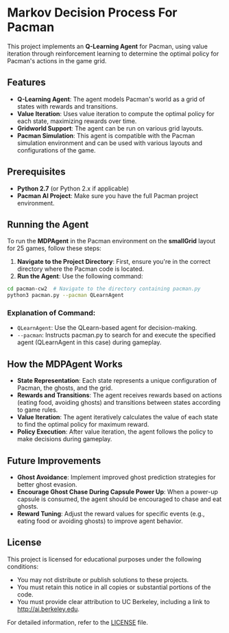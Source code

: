 # Markov Decision Process For Pacman

This project implements an **Q-Learning Agent** for Pacman, using value iteration through reinforcement learning to determine the optimal policy for Pacman's actions in the game grid.

## Features

- **Q-Learning Agent**: The agent models Pacman's world as a grid of states with rewards and transitions.
- **Value Iteration**: Uses value iteration to compute the optimal policy for each state, maximizing rewards over time.
- **Gridworld Support**: The agent can be run on various grid layouts.
- **Pacman Simulation**: This agent is compatible with the Pacman simulation environment and can be used with various layouts and configurations of the game.

  
## Prerequisites

- **Python 2.7** (or Python 2.x if applicable)
- **Pacman AI Project**: Make sure you have the full Pacman project environment.
  
## Running the Agent

To run the **MDPAgent** in the Pacman environment on the **smallGrid** layout for 25 games, follow these steps:

1. **Navigate to the Project Directory**: First, ensure you're in the correct directory where the Pacman code is located.
2. **Run the Agent**: Use the following command:

```bash
cd pacman-cw2  # Navigate to the directory containing pacman.py
python3 pacman.py --pacman QLearnAgent
```

### Explanation of Command:
- `QLearnAgent`: Use the QLearn-based agent for decision-making.
- `--pacman`: Instructs pacman.py to search for and execute the specified agent (QLearnAgent in this case) during gameplay.

## How the MDPAgent Works

- **State Representation**: Each state represents a unique configuration of Pacman, the ghosts, and the grid.
- **Rewards and Transitions**: The agent receives rewards based on actions (eating food, avoiding ghosts) and transitions between states according to game rules.
- **Value Iteration**: The agent iteratively calculates the value of each state to find the optimal policy for maximum reward.
- **Policy Execution**: After value iteration, the agent follows the policy to make decisions during gameplay.

## Future Improvements

- **Ghost Avoidance**: Implement improved ghost prediction strategies for better ghost evasion.
- **Encourage Ghost Chase During Capsule Power Up**: When a power-up capsule is consumed, the agent should be encouraged to chase and eat ghosts.
- **Reward Tuning**: Adjust the reward values for specific events (e.g., eating food or avoiding ghosts) to improve agent behavior.

## License
This project is licensed for educational purposes under the following conditions:

- You may not distribute or publish solutions to these projects.
- You must retain this notice in all copies or substantial portions of the code.
- You must provide clear attribution to UC Berkeley, including a link to http://ai.berkeley.edu.

For detailed information, refer to the [LICENSE](LICENSE) file.

